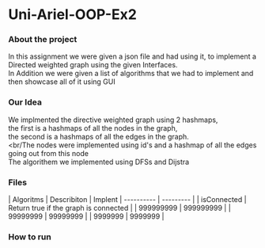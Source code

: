 # Uni-Ariel-OOP-Ex2

### About the project
In this assignment we were given a json file and had using it, to implement a Directed weighted graph using the given Interfaces.<br/>
In Addition we were given a list of algorithms that we had to implement and then showcase all of it using GUI

### Our Idea
We implmented the directive weighted graph using 2 hashmaps,<br/>
the first is a hashmaps of all the nodes in the graph,<br/>
the second is a hashmaps of all the edges in the graph.<br/>
<br/The nodes were implemented using id's and a hashmap of all the edges going out from this node<br/>
The algorithem we implemented using DFSs and Dijstra


### Files 

| Algoritms    | Describiton | Implent
| ---------- | --------- |
| isConnected | Return true if the graph is connected |
| 999999999  | 999999999  |
| 99999999   | 99999999   |
| 9999999    | 9999999    |

### How to run


